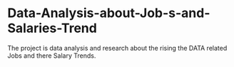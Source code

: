 # Data-Analysis-about-Job-s-and-Salaries-Trend
The project is data analysis and research about the rising the DATA related Jobs and there Salary Trends. 

